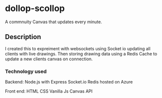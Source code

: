 # dollop-scollop
A commnuity Canvas that updates every minute. 

## Description
I created this to expreiment with websockets using Socket io updating all clients with live drawings. Then storing drawing data using a Redis Cache to update a new clients canvas on connection. 

### Technology used
Backend:
Node.js with Express
Socket.io
Redis hosted on Azure

Front end:
HTML
CSS
Vanilla Js
Canvas API
